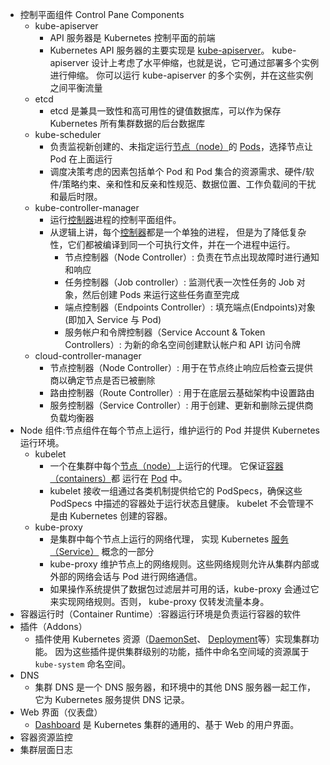 * 控制平面组件 Control Pane Components
  * kube-apiserver
    * API 服务器是 Kubernetes 控制平面的前端
    * Kubernetes API 服务器的主要实现是 [kube-apiserver](https://kubernetes.io/zh/docs/reference/command-line-tools-reference/kube-apiserver/)。 kube-apiserver 设计上考虑了水平伸缩，也就是说，它可通过部署多个实例进行伸缩。 你可以运行 kube-apiserver 的多个实例，并在这些实例之间平衡流量
  * etcd
    * etcd 是兼具一致性和高可用性的键值数据库，可以作为保存 Kubernetes 所有集群数据的后台数据库
  * kube-scheduler
    * 负责监视新创建的、未指定运行[节点（node）](https://kubernetes.io/zh/docs/concepts/architecture/nodes/)的 [Pods](https://kubernetes.io/docs/concepts/workloads/pods/pod-overview/)，选择节点让 Pod 在上面运行
    * 调度决策考虑的因素包括单个 Pod 和 Pod 集合的资源需求、硬件/软件/策略约束、亲和性和反亲和性规范、数据位置、工作负载间的干扰和最后时限。
  * kube-controller-manager
    * 运行[控制器](https://kubernetes.io/zh/docs/concepts/architecture/controller/)进程的控制平面组件。
    * 从逻辑上讲，每个[控制器](https://kubernetes.io/zh/docs/concepts/architecture/controller/)都是一个单独的进程， 但是为了降低复杂性，它们都被编译到同一个可执行文件，并在一个进程中运行。
      * 节点控制器（Node Controller）: 负责在节点出现故障时进行通知和响应
      * 任务控制器（Job controller）: 监测代表一次性任务的 Job 对象，然后创建 Pods 来运行这些任务直至完成
      * 端点控制器（Endpoints Controller）: 填充端点(Endpoints)对象(即加入 Service 与 Pod)
      * 服务帐户和令牌控制器（Service Account & Token Controllers）: 为新的命名空间创建默认帐户和 API 访问令牌
  * cloud-controller-manager
    * 节点控制器（Node Controller）: 用于在节点终止响应后检查云提供商以确定节点是否已被删除
    * 路由控制器（Route Controller）: 用于在底层云基础架构中设置路由
    * 服务控制器（Service Controller）: 用于创建、更新和删除云提供商负载均衡器
* Node 组件:节点组件在每个节点上运行，维护运行的 Pod 并提供 Kubernetes 运行环境。
  * kubelet
    * 一个在集群中每个[节点（node）](https://kubernetes.io/zh/docs/concepts/architecture/nodes/)上运行的代理。 它保证[容器（containers）](https://kubernetes.io/zh/docs/concepts/overview/what-is-kubernetes/#why-containers)都 运行在 [Pod](https://kubernetes.io/docs/concepts/workloads/pods/pod-overview/) 中。
    * kubelet 接收一组通过各类机制提供给它的 PodSpecs，确保这些 PodSpecs 中描述的容器处于运行状态且健康。 kubelet 不会管理不是由 Kubernetes 创建的容器。
  * kube-proxy
    * 是集群中每个节点上运行的网络代理， 实现 Kubernetes [服务（Service）](https://kubernetes.io/zh/docs/concepts/services-networking/service/) 概念的一部分
    * kube-proxy 维护节点上的网络规则。这些网络规则允许从集群内部或外部的网络会话与 Pod 进行网络通信。
    * 如果操作系统提供了数据包过滤层并可用的话，kube-proxy 会通过它来实现网络规则。否则， kube-proxy 仅转发流量本身。
* 容器运行时（Container Runtime）:容器运行环境是负责运行容器的软件
* 插件（Addons）
  * 插件使用 Kubernetes 资源（[DaemonSet](https://kubernetes.io/zh/docs/concepts/workloads/controllers/daemonset/)、 [Deployment](https://kubernetes.io/zh/docs/concepts/workloads/controllers/deployment/)等）实现集群功能。 因为这些插件提供集群级别的功能，插件中命名空间域的资源属于 `kube-system` 命名空间。
* DNS
  * 集群 DNS 是一个 DNS 服务器，和环境中的其他 DNS 服务器一起工作，它为 Kubernetes 服务提供 DNS 记录。
* Web 界面（仪表盘）
  * [Dashboard](https://kubernetes.io/zh/docs/tasks/access-application-cluster/web-ui-dashboard/) 是 Kubernetes 集群的通用的、基于 Web 的用户界面。 
* 容器资源监控
* 集群层面日志
